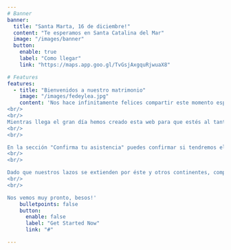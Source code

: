 ```yaml
---
# Banner
banner:
  title: "Santa Marta, 16 de diciembre!"
  content: "Te esperamos en Santa Catalina del Mar"
  image: "/images/banner"
  button:
    enable: true
    label: "Como llegar"
    link: "https://maps.app.goo.gl/TvGsjAxgquRjwuaX8"

# Features
features:
  - title: "Bienvenidos a nuestro matrimonio"
    image: "/images/fedeylea.jpg"
    content: 'Nos hace infinitamente felices compartir este momento especial contigo, que eres parte fundamental de nuestra historia de vida.
<br/>
<br/>
Mientras llega el gran día hemos creado esta web para que estés al tanto de todo y para compartir nuestra historia de amor.
<br/>
<br/>

En la sección "Confirma tu asistencia" puedes confirmar si tendremos el placer de contar con tu compañía. Tu confirmación temprana nos permitirá afinar detalles para que juntos pasemos una fecha memorable.
<br/>
<br/>

Dado que nuestros lazos se extienden por éste y otros continentes, comprendemos que algunos de nuestros amigos y familiares sólo podran acompañarnos de corazón, y agradecemos profundamente su cariño y disposición. Para todos nuestros invitados pueden escribirnos en la sección "Dejanos un mensaje" si así lo desean.
<br/>
<br/>

Nos vemos muy pronto, besos!'
    bulletpoints: false
    button:
      enable: false
      label: "Get Started Now"
      link: "#"

---
```


